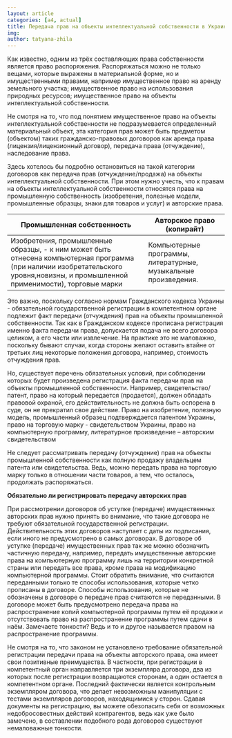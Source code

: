 ```yaml
---
layout: article
categories: [a4, actual]
title: Передача прав на объекты интеллектуальной собственности в Украине 
img: 
author: tatyana-zhila
--- 
```

Как известно, одним из трёх составляющих права собственности является право распоряжения. Распоряжаться можно не только  вещами,
которые выражены в материальной форме, но и имущественными правами, например имущественное право на аренду земельного участка;
имущественное право на использования природных ресурсов; имущественное право на объекты интеллектуальной собственности.

Не смотря на то, что под понятием имущественное право на объекты интеллектуальной собственности не подразумевается определенный 
материальный объект, эта категория прав может быть предметом (объектом) таких гражданско-правовых договоров как аренда права  
(лицензия/лицензионный договор), передача права (отчуждение),  наследование права. 

Здесь хотелось бы подробно остановиться на такой категории договоров как передача прав (отчуждение/продажа) на объекты 
интеллектуальной собственности. При этом нужно учесть, что к правам на объекты интеллектуальной собственности относятся 
права на промышленную собственность (изобретения, полезные модели, промышленные образцы, знаки для товаров и услуг) и 
авторские права. 

|Промышленная собственность|Авторское право (копирайт)|
|--------------------------|--------------------------|
|Изобретения, промышленные образцы, - к ним может быть отнесена компьютерная программа (при наличии изобретательского уровня,новизны,  и промышленной  применимости), торговые марки|Компьютерные программы, литературные, музыкальные произведения.

Это важно, поскольку согласно нормам Гражданского кодекса Украины - обязательной государственной регистрации в компетентном 
органе подлежит факт передачи (отчуждения) прав на объекты промышленной собственности. Так как в Гражданском кодексе прописана 
регистрация именно факта передачи права, допускается подача не всего договора целиком, а его части или извлечение. На практике
это не маловажно, поскольку бывают случаи, когда стороны желают оставить втайне от третьих лиц некоторые положения договора, 
например, стоимость отчуждения прав.

Но, существует перечень обязательных условий, при соблюдении которых будет произведена регистрация факта передачи прав на
объекты промышленной собственности. Например, свидетельство/патент, право на который передается (продается), должен обладать
правовой  охраной, его действительность не должна быть оспорена в суде, он не прекратил свое действие. 
Право на изобретение, полезную модель, промышленный образец подтверждается патентом Украины, право на торговую марку - 
свидетельством Украины, право на компьютерную программу, литературное произведение – авторским свидетельством

Не следует рассматривать передачу (отчуждение) прав на объекты промышленной собственности как полную продажу владельцем 
патента или свидетельства. Ведь, можно передать права на торговую марку только  в отношении  части товаров, а тем, что 
осталось, продолжать  распоряжаться. 

**Обязательно ли регистрировать передачу авторских прав**

При рассмотрении договоров об уступке (передаче) имущественных  авторских прав нужно принять во внимание, что такие договора
не требуют обязательной государственной регистрации. Действительность этих договоров наступает с даты их подписания, если 
иного не предусмотрено в самых договорах. В договоре об уступке (передаче) имущественных прав так же можно обозначить 
частичную передачу, например, передать имущественные авторские  права на компьютерную программу лишь на  территории 
конкретной страны или передать  все права, кроме права на модификацию компьютерной программы. Стоит обратить внимание, 
что  считаются переданными только те способы использования, которые четко прописаны в договоре. Способы использования, 
которые не обозначены в договоре о передаче прав считаются  не переданными. В договоре может быть предусмотрено передача 
права на распространение копий компьютерной программы путем её продажи и отсутствовать право на распространение программы
путем сдачи в наём.  Замечаете тонкости?  Ведь и то и другое называется правом на  распространение программы. 

Не смотря на то, что законом не установлено требование обязательной регистрации передачи права на объекты авторского права,
она имеет свои позитивные преимущества.  В частности, при регистрации  в компетентный  орган направляется три экземпляра 
договора, два из которых  после регистрации возвращаются сторонам, а один остается в компетентном органе. Последний фактически
является контрольным экземпляром  договора, что делает невозможным манипуляции с тестами экземпляров договоров, находящимися у
сторон. Сдавая документы на регистрацию,  вы  можете обезопасить себя от возможных недобросовестных действий контрагентов,
ведь как уже было замечено, в составлении подобного рода договоров существуют немаловажные тонкости. 
